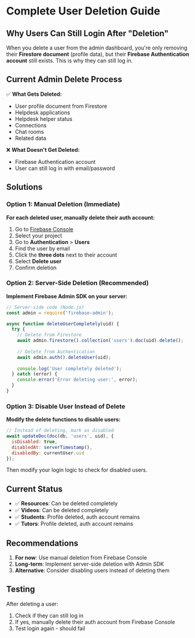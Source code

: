 # Complete User Deletion Guide

## Why Users Can Still Login After "Deletion"

When you delete a user from the admin dashboard, you're only removing their **Firestore document** (profile data), but their **Firebase Authentication account** still exists. This is why they can still log in.

## Current Admin Delete Process

✅ **What Gets Deleted:**
- User profile document from Firestore
- Helpdesk applications
- Helpdesk helper status  
- Connections
- Chat rooms
- Related data

❌ **What Doesn't Get Deleted:**
- Firebase Authentication account
- User can still log in with email/password

## Solutions

### Option 1: Manual Deletion (Immediate)

**For each deleted user, manually delete their auth account:**

1. Go to [Firebase Console](https://console.firebase.google.com)
2. Select your project
3. Go to **Authentication** > **Users**
4. Find the user by email
5. Click the **three dots** next to their account
6. Select **Delete user**
7. Confirm deletion

### Option 2: Server-Side Deletion (Recommended)

**Implement Firebase Admin SDK on your server:**

```javascript
// Server-side code (Node.js)
const admin = require('firebase-admin');

async function deleteUserCompletely(uid) {
  try {
    // Delete from Firestore
    await admin.firestore().collection('users').doc(uid).delete();
    
    // Delete from Authentication
    await admin.auth().deleteUser(uid);
    
    console.log('User completely deleted');
  } catch (error) {
    console.error('Error deleting user:', error);
  }
}
```

### Option 3: Disable User Instead of Delete

**Modify the delete functions to disable users:**

```javascript
// Instead of deleting, mark as disabled
await updateDoc(doc(db, 'users', uid), { 
  isDisabled: true,
  disabledAt: serverTimestamp(),
  disabledBy: currentUser.uid
});
```

Then modify your login logic to check for disabled users.

## Current Status

- ✅ **Resources**: Can be deleted completely
- ✅ **Videos**: Can be deleted completely  
- ✅ **Students**: Profile deleted, auth account remains
- ✅ **Tutors**: Profile deleted, auth account remains

## Recommendations

1. **For now**: Use manual deletion from Firebase Console
2. **Long-term**: Implement server-side deletion with Admin SDK
3. **Alternative**: Consider disabling users instead of deleting them

## Testing

After deleting a user:
1. Check if they can still log in
2. If yes, manually delete their auth account from Firebase Console
3. Test login again - should fail
